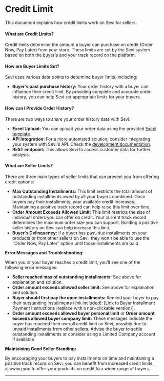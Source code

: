 # Credit Limit

This document explains how credit limits work on Sevi for sellers.

#### **What are Credit Limits?**

Credit limits determine the amount a buyer can purchase on credit (Order Now, Pay Later) from your store. These limits are set by the Sevi system based on both the buyer's and your track record on the platform.

#### **How are Buyer Limits Set?**

Sevi uses various data points to determine buyer limits, including:

* **Buyer's past purchase history:** Your order history with a buyer can influence their credit limit. By providing complete and accurate order history, you can help Sevi set appropriate limits for your buyers.

#### **How can I Provide Order History?**

There are two ways to share your order history data with Sevi:

* **Excel Upload:** You can upload your order data using the provided [Excel template](https://docs.google.com/spreadsheets/d/1BZK89VK8gNXYV0-RtY8sKykLYa8vEHpH/edit?gid=486363753#gid=486363753).
* **API Integration:** For a more automated solution, consider integrating your system with Sevi's API. Check the [development documentation](../../docs/developer/intro).
* **REST endpoint:** This allows Sevi to access customer data for further analysis.

#### **What are Seller Limits?**

There are three main types of seller limits that can prevent you from offering credit options:

* **Max Outstanding Installments:** This limit restricts the total amount of outstanding installments owed by all your buyers combined. Once buyers pay their installments, your available credit increases. Maintaining a positive track record can help raise this limit over time.
* **Order Amount Exceeds Allowed Limit:** This limit restricts the size of individual orders you can offer on credit. Your current track record determines the maximum order size you can support. Building a positive seller history on Sevi can help increase this limit.
* **Buyer's Delinquency:** If a buyer has past-due installments on your products or from other sellers on Sevi, they won't be able to use the "Order Now, Pay Later" option until those installments are paid.

**Error Messages and Troubleshooting:**

When you or your buyer reaches a credit limit, you'll see one of the following error messages:

* **Seller reached max of outstanding installments:** See above for explanation and solution.
* **Order amount exceeds allowed seller limit:** See above for explanation and solution.
* **Buyer should first pay the open installments:** Remind your buyer to pay their outstanding installments (link included): [Link to Buyer Installment Payment Instructions (replace with a non-clickable version)].
* **Order amount exceeds allowed buyer personal limit** or **Order amount exceeds allowed buyer company limit:** These messages indicate the buyer has reached their overall credit limit on Sevi, possibly due to unpaid installments from other sellers. Advise the buyer to settle outstanding installments or consider using a Limited Company account if available.

**Maintaining Good Seller Standing:**

By encouraging your buyers to pay installments on time and maintaining a positive track record on Sevi, you can benefit from increased credit limits, allowing you to offer your products on credit to a wider range of buyers.

---